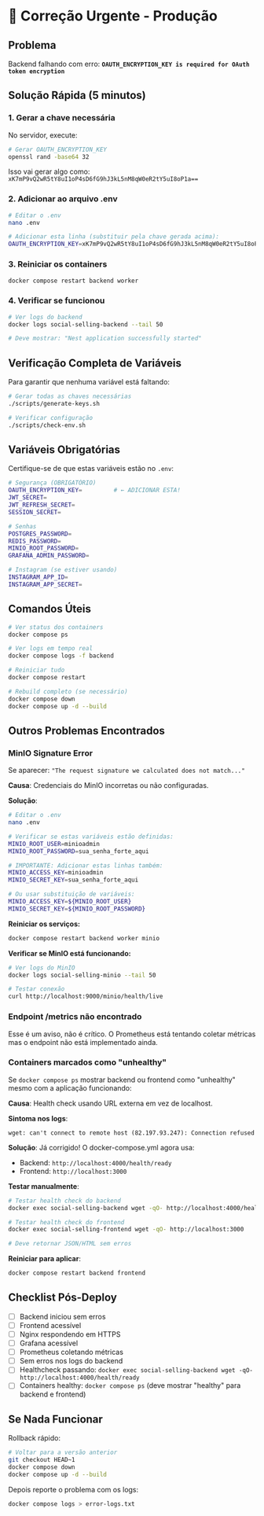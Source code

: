 # 🚨 Correção Urgente - Produção

## Problema

Backend falhando com erro: **`OAUTH_ENCRYPTION_KEY is required for OAuth token encryption`**

## Solução Rápida (5 minutos)

### 1. Gerar a chave necessária

No servidor, execute:

```bash
# Gerar OAUTH_ENCRYPTION_KEY
openssl rand -base64 32
```

Isso vai gerar algo como: `xK7mP9vQ2wR5tY8uI1oP4sD6fG9hJ3kL5nM8qW0eR2tY5uI8oP1a==`

### 2. Adicionar ao arquivo .env

```bash
# Editar o .env
nano .env

# Adicionar esta linha (substituir pela chave gerada acima):
OAUTH_ENCRYPTION_KEY=xK7mP9vQ2wR5tY8uI1oP4sD6fG9hJ3kL5nM8qW0eR2tY5uI8oP1a==
```

### 3. Reiniciar os containers

```bash
docker compose restart backend worker
```

### 4. Verificar se funcionou

```bash
# Ver logs do backend
docker logs social-selling-backend --tail 50

# Deve mostrar: "Nest application successfully started"
```

## Verificação Completa de Variáveis

Para garantir que nenhuma variável está faltando:

```bash
# Gerar todas as chaves necessárias
./scripts/generate-keys.sh

# Verificar configuração
./scripts/check-env.sh
```

## Variáveis Obrigatórias

Certifique-se de que estas variáveis estão no `.env`:

```bash
# Segurança (OBRIGATÓRIO)
OAUTH_ENCRYPTION_KEY=         # ← ADICIONAR ESTA!
JWT_SECRET=
JWT_REFRESH_SECRET=
SESSION_SECRET=

# Senhas
POSTGRES_PASSWORD=
REDIS_PASSWORD=
MINIO_ROOT_PASSWORD=
GRAFANA_ADMIN_PASSWORD=

# Instagram (se estiver usando)
INSTAGRAM_APP_ID=
INSTAGRAM_APP_SECRET=
```

## Comandos Úteis

```bash
# Ver status dos containers
docker compose ps

# Ver logs em tempo real
docker compose logs -f backend

# Reiniciar tudo
docker compose restart

# Rebuild completo (se necessário)
docker compose down
docker compose up -d --build
```

## Outros Problemas Encontrados

### MinIO Signature Error

Se aparecer: `"The request signature we calculated does not match..."`

**Causa**: Credenciais do MinIO incorretas ou não configuradas.

**Solução**:

```bash
# Editar o .env
nano .env

# Verificar se estas variáveis estão definidas:
MINIO_ROOT_USER=minioadmin
MINIO_ROOT_PASSWORD=sua_senha_forte_aqui

# IMPORTANTE: Adicionar estas linhas também:
MINIO_ACCESS_KEY=minioadmin
MINIO_SECRET_KEY=sua_senha_forte_aqui

# Ou usar substituição de variáveis:
MINIO_ACCESS_KEY=${MINIO_ROOT_USER}
MINIO_SECRET_KEY=${MINIO_ROOT_PASSWORD}
```

**Reiniciar os serviços:**

```bash
docker compose restart backend worker minio
```

**Verificar se MinIO está funcionando:**

```bash
# Ver logs do MinIO
docker logs social-selling-minio --tail 50

# Testar conexão
curl http://localhost:9000/minio/health/live
```

### Endpoint /metrics não encontrado

Esse é um aviso, não é crítico. O Prometheus está tentando coletar métricas mas o endpoint não está implementado ainda.

### Containers marcados como "unhealthy"

Se `docker compose ps` mostrar backend ou frontend como "unhealthy" mesmo com a aplicação funcionando:

**Causa**: Health check usando URL externa em vez de localhost.

**Sintoma nos logs**:
```
wget: can't connect to remote host (82.197.93.247): Connection refused
```

**Solução**: Já corrigido! O docker-compose.yml agora usa:
- Backend: `http://localhost:4000/health/ready`
- Frontend: `http://localhost:3000`

**Testar manualmente**:
```bash
# Testar health check do backend
docker exec social-selling-backend wget -qO- http://localhost:4000/health/ready

# Testar health check do frontend
docker exec social-selling-frontend wget -qO- http://localhost:3000

# Deve retornar JSON/HTML sem erros
```

**Reiniciar para aplicar**:
```bash
docker compose restart backend frontend
```

## Checklist Pós-Deploy

- [ ] Backend iniciou sem erros
- [ ] Frontend acessível
- [ ] Nginx respondendo em HTTPS
- [ ] Grafana acessível
- [ ] Prometheus coletando métricas
- [ ] Sem erros nos logs do backend
- [ ] Healthcheck passando: `docker exec social-selling-backend wget -qO- http://localhost:4000/health/ready`
- [ ] Containers healthy: `docker compose ps` (deve mostrar "healthy" para backend e frontend)

## Se Nada Funcionar

Rollback rápido:

```bash
# Voltar para a versão anterior
git checkout HEAD~1
docker compose down
docker compose up -d --build
```

Depois reporte o problema com os logs:

```bash
docker compose logs > error-logs.txt
```
